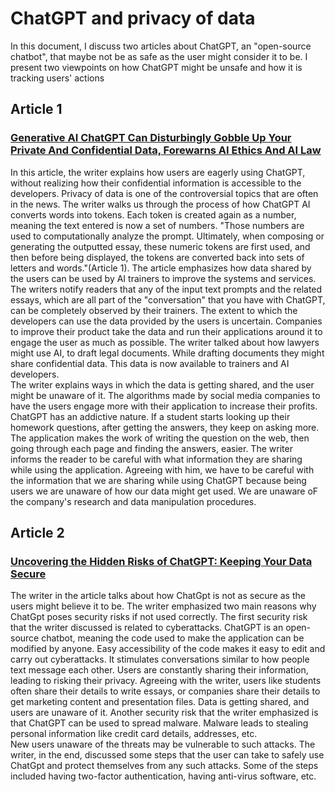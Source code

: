 
# ChatGPT and privacy of data

In this document, I discuss two articles about ChatGPT, an "open-source chatbot", that maybe not be as safe as the user might consider it to be. I present two viewpoints on how ChatGPT might be unsafe and how it is tracking users' actions

## Article 1
### [Generative AI ChatGPT Can Disturbingly Gobble Up Your Private And Confidential Data, Forewarns AI Ethics And AI Law](https://www.forbes.com/sites/lanceeliot/2023/01/27/generative-ai-chatgpt-can-disturbingly-gobble-up-your-private-and-confidential-data-forewarns-ai-ethics-and-ai-law/?sh=667e5ff07fdb)
In this article, the writer explains how users are eagerly using ChatGPT, without realizing how their confidential information is accessible to the developers. Privacy of data is one of the controversial topics that are often in the news. The writer walks us through the process of how ChatGPT AI converts words into tokens. Each token is created again as a number, meaning the text entered is now a set of numbers. "Those numbers are used to computationally analyze the prompt. Ultimately, when composing or generating the outputted essay, these numeric tokens are first used, and then before being displayed, the tokens are converted back into sets of letters and words."(Article 1). The article emphasizes how data shared by the users can be used by AI trainers to improve the systems and services. The writers notify readers that any of the input text prompts and the related essays, which are all part of the "conversation" that you have with ChatGPT, can be completely observed by their trainers. The extent to which the developers can use the data provided by the users is uncertain. Companies to improve their product take the data and run their applications around it to engage the user as much as possible. The writer talked about how lawyers might use AI, to draft legal documents. While drafting documents they might share confidential data. This data is now available to trainers and AI developers.
<br>
The writer explains ways in which the data is getting shared, and the user might be unaware of it. The algorithms made by social media companies to have the users engage more with their application to increase their profits. ChatGPT has an addictive nature. If a student starts looking up their homework questions, after getting the answers, they keep on asking more.  The application makes the work of writing the question on the web, then going through each page and finding the answers, easier. The writer informs the reader to be careful with what information they are sharing while using the application. Agreeing with him, we have to be careful with the information that we are sharing while using ChatGPT because being users we are unaware of how our data might get used. We are unaware oF the company's research and data manipulation procedures.

## Article 2
### [Uncovering the Hidden Risks of ChatGPT: Keeping Your Data Secure](https://medium.com/nextray-ai/uncovering-the-hidden-risks-of-chatgpt-keeping-your-data-secure-99911f3ed777#:~:text=ChatGPT%20is%20an%20open%2Dsource%20chatbot%2C%20which%20means%20anyone%20can,a%20vast%20amount%20of%20data.)
The writer in the article talks about how ChatGpt is not as secure as the users might believe it to be. The writer emphasized two main reasons why ChatGpt poses security risks if not used correctly. The first security risk that the writer discussed is related to cyberattacks. ChatGPT is an open-source chatbot, meaning the code used to make the application can be modified by anyone. Easy accessibility of the code makes it easy to edit and carry out cyberattacks. It stimulates conversations similar to how people text message each other. Users are constantly sharing their information, leading to risking their privacy. Agreeing with the writer, users like students often share their details to write essays, or companies share their details to get marketing content and presentation files. Data is getting shared, and users are unaware of it.  Another security risk that the writer emphasized is that ChatGPT can be used to spread malware. Malware leads to stealing personal information like credit card details, addresses, etc. 
<br>
New users unaware of the threats may be vulnerable to such attacks. The writer, in the end, discussed some steps that the user can take to safely use ChatGpt and protect themselves from any such attacks. Some of the steps included having two-factor authentication, having anti-virus software, etc. 